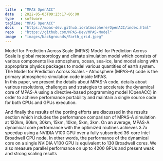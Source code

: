 ```yaml
---
title  : "MPAS OpenACC"
date   : 2022-05-03T09:23:17-06:00
type   : software
tagline: "MPAS OpenACC"
docs   : "https://mpas-dev.github.io/atmosphere/OpenACC/index.html"
repo   : "https://github.com/MPAS-Dev/MPAS-Model"
image  : "images/backgrounds/Earth_grid.jpeg"
---
```




Model for Prediction Across Scale (MPAS) 
Model for Prediction Across Scale is global meteorology and climate simulation model which consists of various components like atmosphere, ocean, sea-ice, land model along with appropriate physics packages to model various quantities of earth system.  The Model for Prediction Across Scales - Atmosphere (MPAS-A) code is the primary atmospheric simulation code inside MPAS.  
In this paper, we present the details about MPAS-A code, details about various resolutions, challenges and strategies to accelerate the dynamical core of MPAS-A using a directive-based programming model (OpenACC) in order to achieve performance portability and maintain a single source code for both CPUs and GPUs execution. 

And finally the results of the porting efforts are discussed in the results section which includes the performance comparison of MPAS-A simulation at 120km, 60km, 30km, 15km, 10km, 5km, 3km. On an average, MPAS-A dynamical core performance with the optimized routines achieves 3.7x speedup using a NVIDIA V100 GPU over a fully subscribed 36-core Intel Broadwell CPU node. In other words, the performance of the dynamical core on a single NVIDIA V100 GPU is equivalent to 130 Broadwell cores. We also measure parallel performance on up to 4200 GPUs and present weak and strong scaling results

